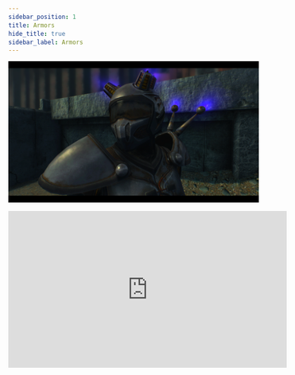 ```yaml
---
sidebar_position: 1
title: Armors
hide_title: true
sidebar_label: Armors
---
```

![Armor 1](assets/armors/armor1.png)

<iframe width="560" height="315" src="https://www.youtube.com/embed/1-mxkgp4XhA?si=ctISM17KT8LfVHjB&autoplay=1" title="YouTube video player" frameborder="0" allow="accelerometer; autoplay; clipboard-write; encrypted-media; gyroscope; picture-in-picture; web-share" referrerpolicy="strict-origin-when-cross-origin" allowfullscreen></iframe>
